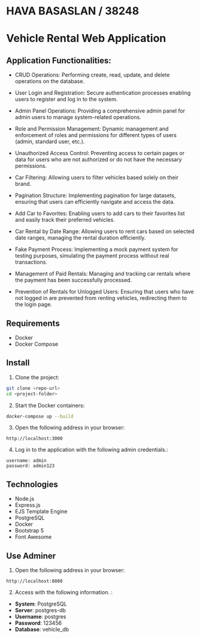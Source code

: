 # HAVA BASASLAN / 38248

# Vehicle Rental Web Application


## Application Functionalities:

- CRUD Operations: Performing create, read, update, and delete operations on the database.

- User Login and Registration: Secure authentication processes enabling users to register and log in to the system.

- Admin Panel Operations: Providing a comprehensive admin panel for admin users to manage system-related operations.

- Role and Permission Management: Dynamic management and enforcement of roles and permissions for different types of users (admin, standard user, etc.).

- Unauthorized Access Control: Preventing access to certain pages or data for users who are not authorized or do not have the necessary permissions.

- Car Filtering: Allowing users to filter vehicles based solely on their brand.

- Pagination Structure: Implementing pagination for large datasets, ensuring that users can efficiently navigate and access the data.

- Add Car to Favorites: Enabling users to add cars to their favorites list and easily track their preferred vehicles.

- Car Rental by Date Range: Allowing users to rent cars based on selected date ranges, managing the rental duration efficiently.

- Fake Payment Process: Implementing a mock payment system for testing purposes, simulating the payment process without real transactions.

- Management of Paid Rentals: Managing and tracking car rentals where the payment has been successfully processed.

- Prevention of Rentals for Unlogged Users: Ensuring that users who have not logged in are prevented from renting vehicles, redirecting them to the login page.

## Requirements

- Docker
- Docker Compose

## Install

1. Clone the project:
```bash
git clone <repo-url>
cd <project-folder>
```

2. Start the Docker containers:
```bash
docker-compose up --build
```

3. Open the following address in your browser:
```
http://localhost:3000
```

4. Log in to the application with the following admin credentials.:
```
username: admin
password: admin123
```

## Technologies

- Node.js
- Express.js
- EJS Template Engine
- PostgreSQL
- Docker
- Bootstrap 5
- Font Awesome

## Use Adminer

1. Open the following address in your browser:
```
http://localhost:8080
```

2. Access with the following information. :

- **System**: PostgreSQL
- **Server**: postgres-db
- **Username**: postgres
- **Password**: 123456
- **Database**: vehicle_db



